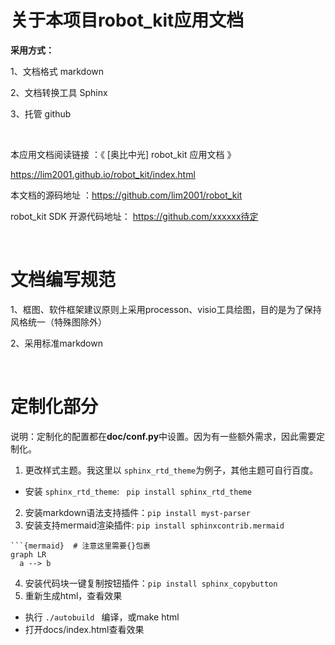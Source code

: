 # 关于本项目robot_kit应用文档

**采用方式：**

1、文档格式 markdown

2、文档转换工具 Sphinx

3、托管 github


<br>


本应用文档阅读链接 ：《 [奥比中光] robot_kit 应用文档  》

https://lim2001.github.io/robot_kit/index.html

本文档的源码地址 ：https://github.com/lim2001/robot_kit

robot_kit SDK 开源代码地址： https://github.com/xxxxxx待定

<br>

# 文档编写规范

1、框图、软件框架建议原则上采用processon、visio工具绘图，目的是为了保持风格统一（特殊图除外）

2、采用标准markdown

<br>

# 定制化部分

说明：定制化的配置都在**doc/conf.py**中设置。因为有一些额外需求，因此需要定制化。

1. 更改样式主题。我这里以 `sphinx_rtd_theme`为例子，其他主题可自行百度。

* 安装 `sphinx_rtd_theme`:    ` pip install sphinx_rtd_theme`

2. 安装markdown语法支持插件：`pip install myst-parser`
3. 安装支持mermaid渲染插件: `pip install sphinxcontrib.mermaid`

```text
```{mermaid}  # 注意这里需要{}包裹
graph LR
  a --> b
```

4. 安装代码块一键复制按钮插件：`pip install sphinx_copybutton`
5. 重新生成html，查看效果

- 执行 `./autobuild ` 编译，或make html
- 打开docs/index.html查看效果

